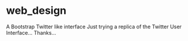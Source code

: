 # web_design
A Bootstrap Twitter like interface
Just trying a replica of the Twitter User Interface...
Thanks...
